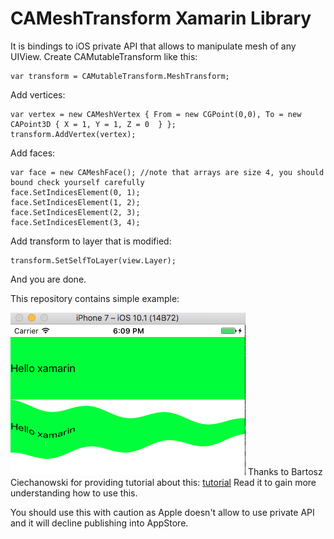 # CAMeshTransform Xamarin Library

It is bindings to iOS private API that allows to manipulate mesh of any UIView.
Create CAMutableTransform like this:
```
var transform = CAMutableTransform.MeshTransform;
```
Add vertices:
```
var vertex = new CAMeshVertex { From = new CGPoint(0,0), To = new CAPoint3D { X = 1, Y = 1, Z = 0  } };
transform.AddVertex(vertex); 
```
Add faces:
```
var face = new CAMeshFace(); //note that arrays are size 4, you should bound check yourself carefully
face.SetIndicesElement(0, 1);
face.SetIndicesElement(1, 2);
face.SetIndicesElement(2, 3);
face.SetIndicesElement(3, 4);
```
Add transform to layer that is modified:
```
transform.SetSelfToLayer(view.Layer);
```
And you are done.

This repository contains simple example: 

![alt sample](https://github.com/olegtyshcneko/CAMeshTransform/blob/master/sample_screen.png)
Thanks to Bartosz Ciechanowski for providing tutorial about this: [tutorial](http://ciechanowski.me/blog/2014/05/14/mesh-transforms/)
Read it to gain more understanding how to use this.

You should use this with caution as Apple doesn't allow to use private API and it will decline publishing into AppStore.
